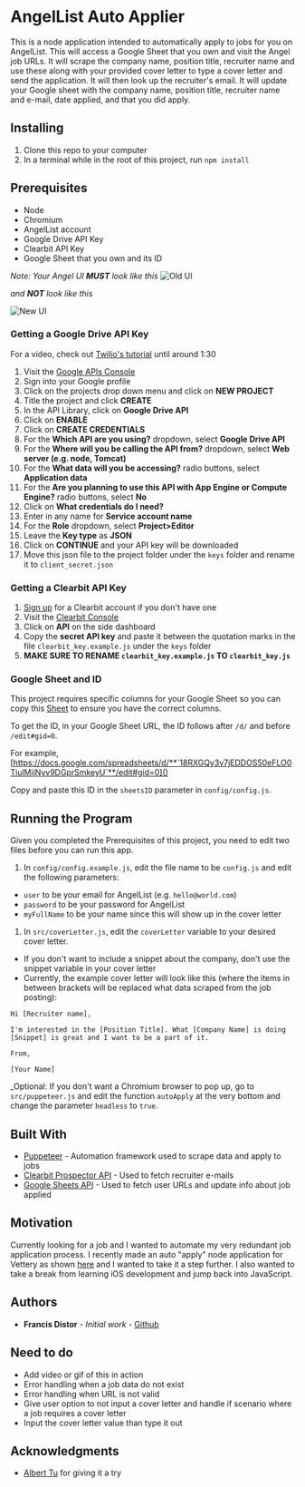 # AngelList Auto Applier

This is a node application intended to automatically apply to jobs for you on AngelList. This will access a Google Sheet that
you own and visit the Angel job URLs. It will scrape the company name, position title, recruiter name and use these along with
your provided cover letter to type a cover letter and send the application. It will then look up the recruiter's email. It will
update your Google sheet with the company name, position title, recruiter name and e-mail, date applied, and that you did apply.

## Installing

1. Clone this repo to your computer
1. In a terminal while in the root of this project, run `npm install`

## Prerequisites

- Node
- Chromium
- AngelList account
- Google Drive API Key
- Clearbit API Key
- Google Sheet that you own and its ID

_Note: Your Angel UI **MUST** look like this_
![Old UI](https://i.imgur.com/xRnM1co.png)

_and **NOT** look like this_

![New UI](https://i.imgur.com/XNRqL9X.png)

### Getting a Google Drive API Key

For a video, check out [Twilio's tutorial](https://youtu.be/UGN6EUi4Yio?t=14) until around 1:30

1. Visit the [Google APIs Console](https://console.developers.google.com/)
1. Sign into your Google profile
1. Click on the projects drop down menu and click on **NEW PROJECT**
1. Title the project and click **CREATE**
1. In the API Library, click on **Google Drive API**
1. Click on **ENABLE** 
1. Click on **CREATE CREDENTIALS**
1. For the **Which API are you using?** dropdown, select **Google Drive API**
1. For the **Where will you be calling the API from?** dropdown, select **Web server (e.g. node, Tomcat)**
1. For the **What data will you be accessing?** radio buttons, select **Application data**
1. For the **Are you planning to use this API with App Engine or Compute Engine?** radio buttons, select **No**
1. Click on **What credentials do I need?**
1. Enter in any name for **Service account name**
1. For the **Role** dropdown, select **Project>Editor**
1. Leave the **Key type** as **JSON**
1. Click on **CONTINUE** and your API key will be downloaded
1. Move this json file to the project folder under the `keys` folder and rename it to `client_secret.json`

### Getting a Clearbit API Key

1. [Sign up](https://clearbit.com/signup) for a Clearbit account if you don't have one 
1. Visit the [Clearbit Console](https://dashboard.clearbit.com/)
1. Click on **API** on the side dashboard
1. Copy the **__secret API key__** and paste it between the quotation marks in the file `clearbit_key.example.js` under the `keys` folder
1. **MAKE SURE TO RENAME `clearbit_key.example.js` TO `clearbit_key.js`**

### Google Sheet and ID

This project requires specific columns for your Google Sheet so you can copy this [Sheet](https://docs.google.com/spreadsheets/d/18RXGQy3v7jEDDOS50eFLO0TiulMijNyv9DGprSmkeyU/edit#gid=0) to ensure you have the correct columns.

To get the ID, in your Google Sheet URL, the ID follows after `/d/` and before `/edit#gid=0`.

For example, 
[https://docs.google.com/spreadsheets/d/**`18RXGQy3v7jEDDOS50eFLO0TiulMijNyv9DGprSmkeyU`**/edit#gid=0]()

Copy and paste this ID in the `sheetsID` parameter in `config/config.js`.


## Running the Program

Given you completed the Prerequisites of this project, you need to edit two files before you can run this app.

1. In `config/config.example.js`, edit the file name to be `config.js` and edit the following parameters:
- `user` to be your email for AngelList (e.g. `hello@world.com`)
- `password` to be your password for AngelList
- `myFullName` to be your name since this will show up in the cover letter
1. In `src/coverLetter.js`, edit the `coverLetter` variable to your desired cover letter. 
- If you don't want to include a snippet about the company, don't use the snippet variable in your cover letter
- Currently, the example cover letter will look like this (where the items in between brackets will be replaced what data scraped from the job posting):

```
Hi [Recruiter name],

I'm interested in the [Position Title]. What [Company Name] is doing [Snippet] is great and I want to be a part of it. 

From,

[Your Name]
```

_Optional: If you don't want a Chromium browser to pop up, go to `src/puppeteer.js` and edit the function `autoApply`
at the very bottom and change the parameter `headless` to `true`.

## Built With

- [Puppeteer](https://github.com/GoogleChrome/puppeteer) - Automation framework used to scrape data and apply to jobs
- [Clearbit Prospector API](https://clearbit.com/docs#prospector-api) - Used to fetch recruiter e-mails
- [Google Sheets API](https://github.com/theoephraim/node-google-spreadsheet) - Used to fetch user URLs and update info about job applied

## Motivation

Currently looking for a job and I wanted to automate my very redundant job application process. 
I recently made an auto "apply" node application for Vettery as shown [here](https://github.com/fdistor/vettery_autoapply) 
and I wanted to take it a step further.  I also wanted to take a break from learning iOS development and jump back 
into JavaScript. 

## Authors

- **Francis Distor** - _Initial work_ - [Github](https://github.com/fdistor)

## Need to do

- Add video or gif of this in action
- Error handling when a job data do not exist
- Error handling when URL is not valid
- Give user option to not input a cover letter and handle if scenario where a job requires a cover letter
- Input the cover letter value than type it out


## Acknowledgments

* [Albert Tu](https://github.com/AlbertLapTu) for giving it a try
